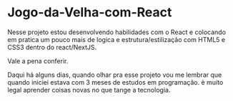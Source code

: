 # Jogo-da-Velha-com-React

Nesse projeto estou desenvolvendo habilidades com o React e colocando em pratica um pouco mais 
de logica e estrutura/estilização com HTML5 e CSS3 dentro do react/NextJS.

Vale a pena conferir.

Daqui há alguns dias, quando olhar pra esse projeto vou me lembrar que quando iniciei estava com 3 meses de estudos em programação.
è muito legal aprender coisas novas no que tange a tecnologia.
